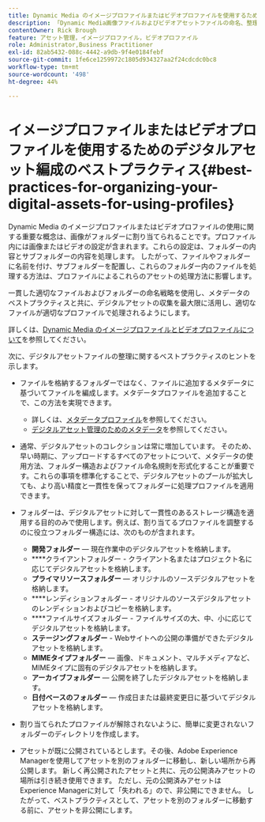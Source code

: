 ```yaml
---
title: Dynamic Media のイメージプロファイルまたはビデオプロファイルを使用するためのデジタルアセット編成のベストプラクティス
description: 「Dynamic Media画像ファイルおよびビデオアセットファイルの命名、整理および管理に関するヒントとベストプラクティス」
contentOwner: Rick Brough
feature: アセット管理，イメージプロファイル，ビデオプロファイル
role: Administrator,Business Practitioner
exl-id: 82ab5432-088c-4442-a9db-9f4e0184febf
source-git-commit: 1fe6ce1259972c1805d934327aa2f24cdcdc0bc8
workflow-type: tm+mt
source-wordcount: '498'
ht-degree: 44%

---
```


# イメージプロファイルまたはビデオプロファイルを使用するためのデジタルアセット編成のベストプラクティス{#best-practices-for-organizing-your-digital-assets-for-using-profiles}

Dynamic Media のイメージプロファイルまたはビデオプロファイルの使用に関する重要な概念は、画像がフォルダーに割り当てられることです。プロファイル内には画像またはビデオの設定が含まれます。これらの設定は、フォルダーの内容とサブフォルダーの内容を処理します。 したがって、ファイルやフォルダーに名前を付け、サブフォルダーを配置し、これらのフォルダー内のファイルを処理する方法は、プロファイルによるこれらのアセットの処理方法に影響します。

一貫した適切なファイルおよびフォルダーの命名戦略を使用し、メタデータのベストプラクティスと共に、デジタルアセットの収集を最大限に活用し、適切なファイルが適切なプロファイルで処理されるようにします。

詳しくは、[Dynamic Media のイメージプロファイルとビデオプロファイルについて](about-image-video-profiles.md)を参照してください。

次に、デジタルアセットファイルの整理に関するベストプラクティスのヒントを示します。

* ファイルを格納するフォルダーではなく、ファイルに追加するメタデータに基づいてファイルを編成します。メタデータプロファイルを追加することで、この方法を実現できます。

   * 詳しくは、[メタデータプロファイル](/help/assets/metadata-profiles.md)を参照してください。
   * [デジタルアセット管理のためのメタデータ](/help/assets/manage-metadata.md)を参照してください。

* 通常、デジタルアセットのコレクションは常に増加しています。 そのため、早い時期に、アップロードするすべてのアセットについて、メタデータの使用方法、フォルダー構造およびファイル命名規則を形式化することが重要です。これらの事項を標準化することで、デジタルアセットのプールが拡大しても、より高い精度と一貫性を保ってフォルダーに処理プロファイルを適用できます。
* フォルダーは、デジタルアセットに対して一貫性のあるストレージ構造を適用する目的のみで使用します。例えば、割り当てるプロファイルを調整するのに役立つフォルダー構造には、次のものが含まれます。

   * **開発フォルダー**  — 現在作業中のデジタルアセットを格納します。
   * ****&#x200B;クライアントフォルダー - クライアント名またはプロジェクト名に応じてデジタルアセットを格納します。
   * **プライマリソースフォルダー**  — オリジナルのソースデジタルアセットを格納します。
   * ****&#x200B;レンディションフォルダー - オリジナルのソースデジタルアセットのレンディションおよびコピーを格納します。
   * ****&#x200B;ファイルサイズフォルダー - ファイルサイズの大、中、小に応じてデジタルアセットを格納します。
   * **ステージングフォルダー**  - Webサイトへの公開の準備ができたデジタルアセットを格納します。
   * **MIMEタイプフォルダー**  — 画像、ドキュメント、マルチメディアなど、MIMEタイプに固有のデジタルアセットを格納します。
   * **アーカイブフォルダー**  — 公開を終了したデジタルアセットを格納します。
   * **日付ベースのフォルダー**  — 作成日または最終変更日に基づいてデジタルアセットを格納します。

* 割り当てられたプロファイルが解除されないように、簡単に変更されないフォルダーのディレクトリを作成します。
* アセットが既に公開されているとします。その後、Adobe Experience Managerを使用してアセットを別のフォルダーに移動し、新しい場所から再公開します。 新しく再公開されたアセットと共に、元の公開済みアセットの場所は引き続き使用できます。 ただし、元の公開済みアセットはExperience Managerに対して「失われる」ので、非公開にできません。 したがって、ベストプラクティスとして、アセットを別のフォルダーに移動する前に、アセットを非公開にします。
